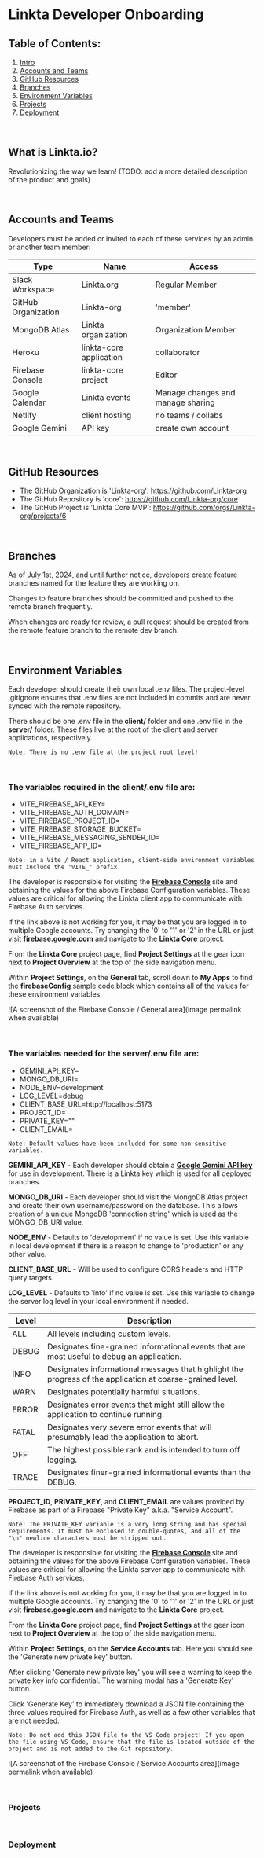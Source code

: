 # Linkta Developer Onboarding

## Table of Contents:
1. [Intro](#what-is-linktaio)
2. [Accounts and Teams](#accounts-and-teams)
3. [GitHub Resources](#github-resources)
4. [Branches](#branches)
5. [Environment Variables](#environment-variables)
6. [Projects](#projects)
7. [Deployment](#deployment)

<br>

## What is Linkta.io?
Revolutionizing the way we learn! (TODO: add a more detailed description of the product and goals)

<br>

## Accounts and Teams
Developers must be added or invited to each of these services by an admin or another team member:

| Type                | Name                    | Access                            |
|---------------------|-------------------------|-----------------------------------|
| Slack Workspace     | Linkta.org              | Regular Member                    |
| GitHub Organization | Linkta-org              | 'member'                          |
| MongoDB Atlas       | Linkta organization     | Organization Member               |
| Heroku              | linkta-core application | collaborator                      |
| Firebase Console    | linkta-core project     | Editor                            |
| Google Calendar     | Linkta events           | Manage changes and manage sharing |
| Netlify             | client hosting          | no teams / collabs                |
| Google Gemini       | API key                 | create own account                |

<br>

## GitHub Resources
- The GitHub Organization is 'Linkta-org': https://github.com/Linkta-org
- The GitHub Repository is 'core': https://github.com/Linkta-org/core
- The GitHub Project is 'Linkta Core MVP': https://github.com/orgs/Linkta-org/projects/6

<br>

## Branches
As of July 1st, 2024, and until further notice, developers create feature branches named for the feature they are working on.

Changes to feature branches should be committed and pushed to the remote branch frequently.

When changes are ready for review, a pull request should be created from the remote feature branch to the remote dev branch.

<br>

## Environment Variables
Each developer should create their own local .env files. The project-level .gitignore ensures that .env files are not included in commits and are never synced with the remote repository.

There should be one .env file in the **client/** folder and one .env file in the **server/** folder. These files live at the root of the client and server applications, respectively.

```
Note: There is no .env file at the project root level!
```

<br>

### The variables required in the **client/.env** file are:
- VITE_FIREBASE_API_KEY=
- VITE_FIREBASE_AUTH_DOMAIN=
- VITE_FIREBASE_PROJECT_ID=
- VITE_FIREBASE_STORAGE_BUCKET=
- VITE_FIREBASE_MESSAGING_SENDER_ID=
- VITE_FIREBASE_APP_ID=
```
Note: in a Vite / React application, client-side environment variables must include the 'VITE_' prefix.
```
The developer is responsible for visiting the [**Firebase Console**](https://console.firebase.google.com/u/0/project/linkta-core/overview) site and obtaining the values for the above Firebase Configuration variables. These values are critical for allowing the Linkta client app to communicate with Firebase Auth services.

If the link above is not working for you, it may be that you are logged in to multiple Google accounts. Try changing the '0' to '1' or '2' in the URL or just visit **firebase.google.com** and navigate to the **Linkta Core** project.

From the **Linkta Core** project page, find **Project Settings** at the gear icon next to **Project Overview** at the top of the side navigation menu.

Within **Project Settings**, on the **General** tab, scroll down to **My Apps** to find the **firebaseConfig** sample code block which contains all of the values for these environment variables.

![A screenshot of the Firebase Console / General area](image permalink when available)

<br>

### The variables needed for the **server/.env** file are:
- GEMINI_API_KEY=
- MONGO_DB_URI=
- NODE_ENV=development
- LOG_LEVEL=debug
- CLIENT_BASE_URL=http://localhost:5173
- PROJECT_ID=
- PRIVATE_KEY=""
- CLIENT_EMAIL=
```
Note: Default values have been included for some non-sensitive variables.
```

**GEMINI_API_KEY** - Each developer should obtain a [**Google Gemini API key**](https://ai.google.dev/gemini-api/docs/api-key) for use in development. There is a Linkta key which is used for all deployed branches.

**MONGO_DB_URI** - Each developer should visit the MongoDB Atlas project and create their own username/password on the database. This allows creation of a unique MongoDB 'connection string' which is used as the MONGO_DB_URI value.

**NODE_ENV** - Defaults to 'development' if no value is set. Use this variable in local development if there is a reason to change to 'production' or any other value.

**CLIENT_BASE_URL** - Will be used to configure CORS headers and HTTP query targets.

**LOG_LEVEL** - Defaults to 'info' if no value is set. Use this variable to change the server log level in your local environment if needed.

| Level |	Description                                                                                               |
|-------|-----------------------------------------------------------------------------------------------------------|
| ALL   |	All levels including custom levels.                                                                       |
| DEBUG |	Designates fine-grained informational events that are most useful to debug an application.                |
| INFO  |	Designates informational messages that highlight the progress of the application at coarse-grained level. |
| WARN  |	Designates potentially harmful situations.                                                                |
| ERROR |	Designates error events that might still allow the application to continue running.                       |
| FATAL |	Designates very severe error events that will presumably lead the application to abort.                   |
| OFF   |	The highest possible rank and is intended to turn off logging.                                            |
| TRACE |	Designates finer-grained informational events than the DEBUG.                                             |

**PROJECT_ID**, **PRIVATE_KEY**, and **CLIENT_EMAIL** are values provided by Firebase as part of a Firebase "Private Key" a.k.a. "Service Account".

```
Note: The PRIVATE_KEY variable is a very long string and has special requirements. It must be enclosed in double-quotes, and all of the "\n" newline characters must be stripped out.
```

The developer is responsible for visiting the [**Firebase Console**](https://console.firebase.google.com/u/0/project/linkta-core/overview) site and obtaining the values for the above Firebase Configuration variables. These values are critical for allowing the Linkta server app to communicate with Firebase Auth services.

If the link above is not working for you, it may be that you are logged in to multiple Google accounts. Try changing the '0' to '1' or '2' in the URL or just visit **firebase.google.com** and navigate to the **Linkta Core** project.

From the **Linkta Core** project page, find **Project Settings** at the gear icon next to **Project Overview** at the top of the side navigation menu.

Within **Project Settings**, on the **Service Accounts** tab. Here you should see the 'Generate new private key' button.

After clicking 'Generate new private key' you will see a warning to keep the private key info confidential. The warning modal has a 'Generate Key' button.

Click 'Generate Key' to immediately download a JSON file containing the three values required for Firebase Auth, as well as a few other variables that are not needed.

```
Note: Do not add this JSON file to the VS Code project! If you open the file using VS Code, ensure that the file is located outside of the project and is not added to the Git repository.
```

![A screenshot of the Firebase Console / Service Accounts area](image permalink when available)

<br>

### Projects


<br>

### Deployment


